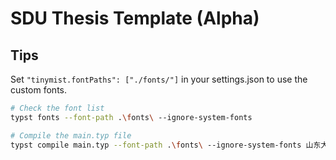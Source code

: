 # SDU Thesis Template (Alpha)

## Tips

Set `"tinymist.fontPaths": ["./fonts/"]` in your settings.json to use the custom fonts.

```sh
# Check the font list
typst fonts --font-path .\fonts\ --ignore-system-fonts
```

```sh
# Compile the main.typ file
typst compile main.typ --font-path .\fonts\ --ignore-system-fonts 山东大学本科毕业论文Typst模板.pdf
```
